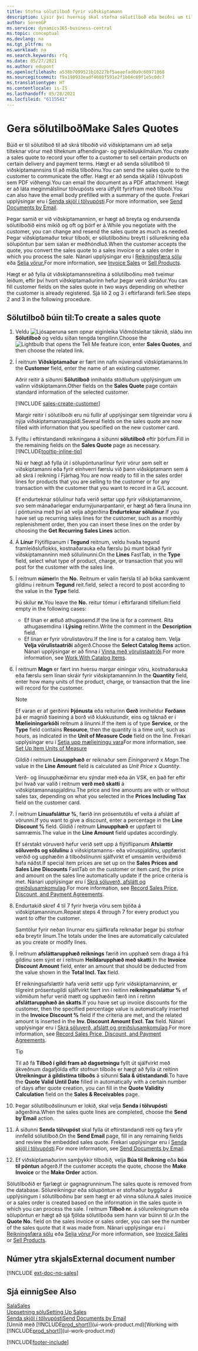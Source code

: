 ```yaml
---
title: Stofna sölutilboð fyrir viðskiptamann
description: Lýsir því hvernig skal stofna sölutilboð eða beiðni um tilboð (RFQ) fylgiskjal, til að skrá tilboð til viðskiptamanns um að selja tilteknar vörur með tilteknum skilmálum.
author: SorenGP
ms.service: dynamics365-business-central
ms.topic: conceptual
ms.devlang: na
ms.tgt_pltfrm: na
ms.workload: na
ms.search.keywords: rfq
ms.date: 05/27/2021
ms.author: edupont
ms.openlocfilehash: a538b7099521b10227bf5aeaefad0a9c60971068
ms.sourcegitcommit: f9a190933eadf4608f591e2f1b04c69f1e5c0dc7
ms.translationtype: HT
ms.contentlocale: is-IS
ms.lasthandoff: 05/28/2021
ms.locfileid: "6115541"
---
```

# <a name="make-sales-quotes"></a><span data-ttu-id="bd235-103">Gera sölutilboð</span><span class="sxs-lookup"><span data-stu-id="bd235-103">Make Sales Quotes</span></span>

<span data-ttu-id="bd235-104">Búið er til sölutilboð til að skrá tilboðið við viðskiptamann um að selja tilteknar vörur með tilteknum afhendingar- og greiðsluskilmálum.</span><span class="sxs-lookup"><span data-stu-id="bd235-104">You create a sales quote to record your offer to a customer to sell certain products on certain delivery and payment terms.</span></span> <span data-ttu-id="bd235-105">Hægt er að senda sölutilboð til viðskiptamannsins til að miðla tilboðinu.</span><span class="sxs-lookup"><span data-stu-id="bd235-105">You can send the sales quote to the customer to communicate the offer.</span></span> <span data-ttu-id="bd235-106">Hægt er að senda skjalið í tölvupósti sem PDF viðhengi.</span><span class="sxs-lookup"><span data-stu-id="bd235-106">You can email the document as a PDF attachment.</span></span> <span data-ttu-id="bd235-107">Hægt er að láta meginmálslínur tölvupósts vera útfyllt fyrirfram með tilboði.</span><span class="sxs-lookup"><span data-stu-id="bd235-107">You can also have the email body prefilled with a summary of the quote.</span></span> <span data-ttu-id="bd235-108">Frekari upplýsingar eru í [Senda skjöl í tölvupósti](ui-how-send-documents-email.md).</span><span class="sxs-lookup"><span data-stu-id="bd235-108">For more information, see [Send Documents by Email](ui-how-send-documents-email.md).</span></span>

<span data-ttu-id="bd235-109">Þegar samið er við viðskiptamanninn, er hægt að breyta og endursenda sölutilboðið eins mikið og oft og þörf er á.</span><span class="sxs-lookup"><span data-stu-id="bd235-109">While you negotiate with the customer, you can change and resend the sales quote as much as needed.</span></span> <span data-ttu-id="bd235-110">Þegar viðskiptamaður tekur tilboði, er sölutilboðinu breytt í sölureikning eða sölupöntun þar sem salan er meðhöndluð.</span><span class="sxs-lookup"><span data-stu-id="bd235-110">When the customer accepts the quote, you convert the sales quote to a sales invoice or a sales order in which you process the sale.</span></span> <span data-ttu-id="bd235-111">Nánari upplýsingar eru í [Reikningsfæra sölu](sales-how-invoice-sales.md) eða [Selja vörur.](sales-how-sell-products.md)</span><span class="sxs-lookup"><span data-stu-id="bd235-111">For more information, see [Invoice Sales](sales-how-invoice-sales.md) or [Sell Products](sales-how-sell-products.md).</span></span>

<span data-ttu-id="bd235-112">Hægt er að fylla út viðskiptamannsreitina á sölutilboðinu með tveimur leiðum, eftir því hvort viðskiptamaðurinn hefur þegar verið skráður.</span><span class="sxs-lookup"><span data-stu-id="bd235-112">You can fill customer fields on the sales quote in two ways depending on whether the customer is already registered.</span></span> <span data-ttu-id="bd235-113">Sjá lið 2 og 3 í eftirfarandi ferli.</span><span class="sxs-lookup"><span data-stu-id="bd235-113">See steps 2 and 3 in the following procedure.</span></span>

## <a name="to-create-a-sales-quote"></a><span data-ttu-id="bd235-114">Sölutilboð búin til:</span><span class="sxs-lookup"><span data-stu-id="bd235-114">To create a sales quote</span></span>

1. <span data-ttu-id="bd235-115">Veldu ![Ljósaperuna sem opnar eiginleika Viðmótsleitar](media/ui-search/search_small.png "Segðu mér hvað þú vilt gera") táknið, sláðu inn **Sölutilboð** og veldu síðan tengda tengilinn.</span><span class="sxs-lookup"><span data-stu-id="bd235-115">Choose the ![Lightbulb that opens the Tell Me feature](media/ui-search/search_small.png "Tell me what you want to do") icon, enter **Sales Quotes**, and then choose the related link.</span></span>
2. <span data-ttu-id="bd235-116">Í reitnum **Viðskiptamaður** er fært inn nafn núverandi viðskiptamanns.</span><span class="sxs-lookup"><span data-stu-id="bd235-116">In the **Customer** field, enter the name of an existing customer.</span></span>

   <span data-ttu-id="bd235-117">Aðrir reitir á síðunni **Sölutilboð** innihalda stöðluðum upplýsingum um valinn viðskiptamann.</span><span class="sxs-lookup"><span data-stu-id="bd235-117">Other fields on the **Sales Quote** page contain standard information of the selected customer.</span></span>  

    [!INCLUDE [sales-create-customer](includes/sales-create-customer.md)]

    <span data-ttu-id="bd235-118">Margir reitir í sölutilboði eru nú fullir af upplýsingar sem tilgreindar voru á nýja viðskiptamannaspjaldi.</span><span class="sxs-lookup"><span data-stu-id="bd235-118">Several fields on the sales quote are now filled with information that you specified on the new customer card.</span></span>  
3. <span data-ttu-id="bd235-119">Fylltu í eftirstandandi reikningana á síðunni **sölutilboð** eftir þörfum.</span><span class="sxs-lookup"><span data-stu-id="bd235-119">Fill in the remaining fields on the **Sales Quote** page as necessary.</span></span> [!INCLUDE[tooltip-inline-tip](includes/tooltip-inline-tip_md.md)]  

    <span data-ttu-id="bd235-120">Nú er hægt að fylla út í sölupöntunarlínur fyrir vörur sem selt er viðskiptamanni eða fyrir einhverri færslu við þann viðskiptamann sem á að skrá í reikning í Fjárhag.</span><span class="sxs-lookup"><span data-stu-id="bd235-120">You are now ready to fill in the sales order lines for products that you are selling to the customer or for any transaction with the customer that you want to record in a G/L account.</span></span>  

    <span data-ttu-id="bd235-121">Ef endurteknar sölulínur hafa verið settar upp fyrir viðskiptamanninn, svo sem mánaðarlegar endurnýjunarpantanir, er hægt að færa línuna inn í pöntunina með því að velja aðgerðina **Endurteknar sölulínur**.</span><span class="sxs-lookup"><span data-stu-id="bd235-121">If you have set up recurring sales lines for the customer, such as a monthly replenishment order, then you can insert these lines on the order by choosing the **Get Recurring Sales Lines** action.</span></span>  

4. <span data-ttu-id="bd235-122">Á **Línur** Flýtiflipanum í **Tegund** reitnum, veldu hvaða tegund framleiðsluflokks, kostnaðarauka eða færslu þú munt bókað fyrir viðskiptamanninn með sölulínunni.</span><span class="sxs-lookup"><span data-stu-id="bd235-122">On the **Lines** FastTab, in the **Type** field, select what type of product, charge, or transaction that you will post for the customer with the sales line.</span></span>
5. <span data-ttu-id="bd235-123">Í reitnum **númer**</span><span class="sxs-lookup"><span data-stu-id="bd235-123">In the **No.**</span></span> <span data-ttu-id="bd235-124">Reitnum er valin færsla til að bóka samkvæmt gildinu í reitnum **Tegund** reit.</span><span class="sxs-lookup"><span data-stu-id="bd235-124">field, select a record to post according to the value in the **Type** field.</span></span>

    <span data-ttu-id="bd235-125">Þú skilur **nr.**</span><span class="sxs-lookup"><span data-stu-id="bd235-125">You leave the **No.**</span></span> <span data-ttu-id="bd235-126">reitur tómur í eftirfarandi tilfellum:</span><span class="sxs-lookup"><span data-stu-id="bd235-126">field empty in the following cases:</span></span>
    - <span data-ttu-id="bd235-127">Ef línan er ætluð athugasemd.</span><span class="sxs-lookup"><span data-stu-id="bd235-127">If the line is for a comment.</span></span> <span data-ttu-id="bd235-128">Rita athugasemdina í **Lýsing** reitinn.</span><span class="sxs-lookup"><span data-stu-id="bd235-128">Write the comment in the **Description** field.</span></span>
    - <span data-ttu-id="bd235-129">Ef línan er fyrir vörulistavöru.</span><span class="sxs-lookup"><span data-stu-id="bd235-129">If the line is for a catalog item.</span></span> <span data-ttu-id="bd235-130">Velja **Velja vörulistaatriði** aðgerð.</span><span class="sxs-lookup"><span data-stu-id="bd235-130">Choose the **Select Catalog Items** action.</span></span> <span data-ttu-id="bd235-131">Nánari upplýsingar er að finna í [Vinna með vörulistaatriði](inventory-how-work-nonstock-items.md).</span><span class="sxs-lookup"><span data-stu-id="bd235-131">For more information, see [Work With Catalog Items](inventory-how-work-nonstock-items.md).</span></span>

6. <span data-ttu-id="bd235-132">Í reitnum **Magn** er fært inn hversu margar einingar vöru, kostnaðarauka eða færslu sem línan skráir fyrir viðskiptamanninn.</span><span class="sxs-lookup"><span data-stu-id="bd235-132">In the **Quantity** field, enter how many units of the product, charge, or transaction that the line will record for the customer.</span></span>

    > [!NOTE]  
    >  <span data-ttu-id="bd235-133">Ef varan er af gerðinni **Þjónusta** eða reiturinn **Gerð** inniheldur **Forðann** þá er magnið tíaeining á borð við klukkustundir, eins og táknað er í **Mælieiningarkóði** reitnum á línunni.</span><span class="sxs-lookup"><span data-stu-id="bd235-133">If the item is of type **Service**, or the **Type** field contains **Resource**, then the quantity is a time unit, such as hours, as indicated in the **Unit of Measure Code** field on the line.</span></span> <span data-ttu-id="bd235-134">Frekari upplýsingar eru í [Setja upp mælieiningu vara](inventory-how-setup-units-of-measure.md)</span><span class="sxs-lookup"><span data-stu-id="bd235-134">For more information, see [Set Up Item Units of Measure](inventory-how-setup-units-of-measure.md)</span></span>

    <span data-ttu-id="bd235-135">Gildið í reitnum **Línuupphæð** er reiknaður sem *Einingarverð* x *Magn*.</span><span class="sxs-lookup"><span data-stu-id="bd235-135">The value in the **Line Amount** field is calculated as *Unit Price* x *Quantity*.</span></span>  

    <span data-ttu-id="bd235-136">Verð- og línuupphæðirnar eru sýndar með eða án VSK, en það fer eftir því hvað var valið í reitnum **verð með skatti** á viðskiptamannaspjaldinu.</span><span class="sxs-lookup"><span data-stu-id="bd235-136">The price and line amounts are with or without sales tax, depending on what you selected in the **Prices Including Tax** field on the customer card.</span></span>  
7. <span data-ttu-id="bd235-137">Í reitnum **Línuafsláttur %**, færið inn prósentutölu ef veita á afslátt af vörunni.</span><span class="sxs-lookup"><span data-stu-id="bd235-137">If you want to give a discount, enter a percentage in the **Line Discount %** field.</span></span> <span data-ttu-id="bd235-138">Gildið í reitnum **Línuupphæð** er uppfært til samræmis.</span><span class="sxs-lookup"><span data-stu-id="bd235-138">The value in the **Line Amount** field updates accordingly.</span></span>  

    <span data-ttu-id="bd235-139">Ef sérstakt vöruverð hefur verið sett upp á flýtiflipanum **Afslættir söluverðs og sölulínu** á viðskiptamanns- eða vöruspjaldinu, uppfærist verðið og upphæðin á tilboðslínunni sjálfvirkt ef umsamin verðviðmið hafa náðst.</span><span class="sxs-lookup"><span data-stu-id="bd235-139">If special item prices are set up on the **Sales Prices and Sales Line Discounts** FastTab on the customer or item card, the price and amount on the sales line automatically update if the price criteria is met.</span></span> <span data-ttu-id="bd235-140">Nánari upplýsingar eru í [Skrá söluverð, afslátt og greiðslusamkomulag](sales-how-record-sales-price-discount-payment-agreements.md).</span><span class="sxs-lookup"><span data-stu-id="bd235-140">For more information, see [Record Sales Price, Discount, and Payment Agreements](sales-how-record-sales-price-discount-payment-agreements.md).</span></span>  
8. <span data-ttu-id="bd235-141">Endurtakið skref 4 til 7 fyrir hverja vöru sem bjóða á viðskiptamanninum.</span><span class="sxs-lookup"><span data-stu-id="bd235-141">Repeat steps 4 through 7 for every product you want to offer the customer.</span></span>

    <span data-ttu-id="bd235-142">Samtölur fyrir neðan línurnar eru sjálfkrafa reiknaðar þegar þú stofnar eða breytir línum.</span><span class="sxs-lookup"><span data-stu-id="bd235-142">The totals under the lines are automatically calculated as you create or modify lines.</span></span>  
9. <span data-ttu-id="bd235-143">Í reitnum **afsláttarupphæð reiknings** færið inn upphæð sem draga á frá gildinu sem sýnt er í reitnum **Heildarupphæð með skatti**.</span><span class="sxs-lookup"><span data-stu-id="bd235-143">In the **Invoice Discount Amount** field, enter an amount that should be deducted from the value shown in the **Total Incl. Tax** field.</span></span>

    <span data-ttu-id="bd235-144">Ef reikningsafslættir hafa verið settir upp fyrir viðskiptamanninn, er tilgreint prósentugildi sjálfvirkt fært inn í reitinn **reikningsafsláttur %** ef viðmiðum hefur verið mætt og upphæðin færð inn í reitinn **afsláttarupphæð án skatts**.</span><span class="sxs-lookup"><span data-stu-id="bd235-144">If you have set up invoice discounts for the customer, then the specified percentage value is automatically inserted in the **Invoice Discount %** field if the criteria are met, and the related amount is inserted in the **Inv. Discount Amount Excl. Tax** field.</span></span> <span data-ttu-id="bd235-145">Nánari upplýsingar eru í [Skrá söluverð, afslátt og greiðslusamkomulag](sales-how-record-sales-price-discount-payment-agreements.md).</span><span class="sxs-lookup"><span data-stu-id="bd235-145">For more information, see [Record Sales Price, Discount, and Payment Agreements](sales-how-record-sales-price-discount-payment-agreements.md).</span></span>

    > [!TIP]
    > <span data-ttu-id="bd235-146">Til að fá **Tilboð í gildi fram að dagsetningu** fyllt út sjálfvirkt með ákveðnum dagafjölda eftir stofnun tilboðs er hægt að fylla út reitinn **Útreikningur á gildistíma tilboðs** á síðunni **Sala & útistandandi**.</span><span class="sxs-lookup"><span data-stu-id="bd235-146">To have the **Quote Valid Until Date** filled in automatically with a certain number of days after quote creation, you can fill in the **Quote Validity Calculation** field on the **Sales & Receivables** page.</span></span>

10. <span data-ttu-id="bd235-147">Þegar sölutilboðslínunum er lokið, skal velja **Senda í tölvupósti** aðgerðina.</span><span class="sxs-lookup"><span data-stu-id="bd235-147">When the sales quote lines are completed, choose the **Send by Email** action.</span></span>
11. <span data-ttu-id="bd235-148">Á síðunni **Senda tölvupóst** skal fylla út eftirstandandi reiti og fara yfir innfelld sölutilboð.</span><span class="sxs-lookup"><span data-stu-id="bd235-148">On the **Send Email** page, fill in any remaining fields and review the embedded sales quote.</span></span> <span data-ttu-id="bd235-149">Frekari upplýsingar eru í [Senda skjöl í tölvupósti](ui-how-send-documents-email.md).</span><span class="sxs-lookup"><span data-stu-id="bd235-149">For more information, see [Send Documents by Email](ui-how-send-documents-email.md).</span></span>
12. <span data-ttu-id="bd235-150">Ef viðskiptamaðurinn samþykkir tilboðið, velja **Búa til Reikning** eða **búa til pöntun** aðgerð.</span><span class="sxs-lookup"><span data-stu-id="bd235-150">If the customer accepts the quote, choose the **Make Invoice** or the **Make Order** action.</span></span>

<span data-ttu-id="bd235-151">Sölutilboðið er fjarlægt úr gagnagrunninum.</span><span class="sxs-lookup"><span data-stu-id="bd235-151">The sales quote is removed from the database.</span></span> <span data-ttu-id="bd235-152">Sölureikningur eða sölupöntun er stofnaður byggður á upplýsingum í sölutilboðinu þar sem hægt er að vinna söluna.</span><span class="sxs-lookup"><span data-stu-id="bd235-152">A sales invoice or a sales order is created based on the information in the sales quote in which you can process the sale.</span></span> <span data-ttu-id="bd235-153">Í reitnum **Tilboð nr.** á sölureikningnum eða sölupöntun er hægt að sjá fjölda sölutilboða sem hann var búinn til úr.</span><span class="sxs-lookup"><span data-stu-id="bd235-153">In the **Quote No.** field on the sales invoice or sales order, you can see the number of the sales quote that it was made from.</span></span> <span data-ttu-id="bd235-154">Nánari upplýsingar eru í [Reikningsfæra sölu](sales-how-invoice-sales.md) eða [Selja vörur.](sales-how-sell-products.md)</span><span class="sxs-lookup"><span data-stu-id="bd235-154">For more information, see [Invoice Sales](sales-how-invoice-sales.md) or [Sell Products](sales-how-sell-products.md).</span></span>  

## <a name="external-document-number"></a><span data-ttu-id="bd235-155">Númer ytra skjals</span><span class="sxs-lookup"><span data-stu-id="bd235-155">External document number</span></span>

[!INCLUDE [ext-doc-no-sales](includes/ext-doc-no-sales.md)]

## <a name="see-also"></a><span data-ttu-id="bd235-156">Sjá einnig</span><span class="sxs-lookup"><span data-stu-id="bd235-156">See Also</span></span>

[<span data-ttu-id="bd235-157">Sala</span><span class="sxs-lookup"><span data-stu-id="bd235-157">Sales</span></span>](sales-manage-sales.md)  
[<span data-ttu-id="bd235-158">Uppsetning sölu</span><span class="sxs-lookup"><span data-stu-id="bd235-158">Setting Up Sales</span></span>](sales-setup-sales.md)  
[<span data-ttu-id="bd235-159">Senda skjöl í tölvupósti</span><span class="sxs-lookup"><span data-stu-id="bd235-159">Send Documents by Email</span></span>](ui-how-send-documents-email.md)  
<span data-ttu-id="bd235-160">[Unnið með [!INCLUDE[prod_short](includes/prod_short.md)]](ui-work-product.md)</span><span class="sxs-lookup"><span data-stu-id="bd235-160">[Working with [!INCLUDE[prod_short](includes/prod_short.md)]](ui-work-product.md)</span></span>  

[!INCLUDE[footer-include](includes/footer-banner.md)]